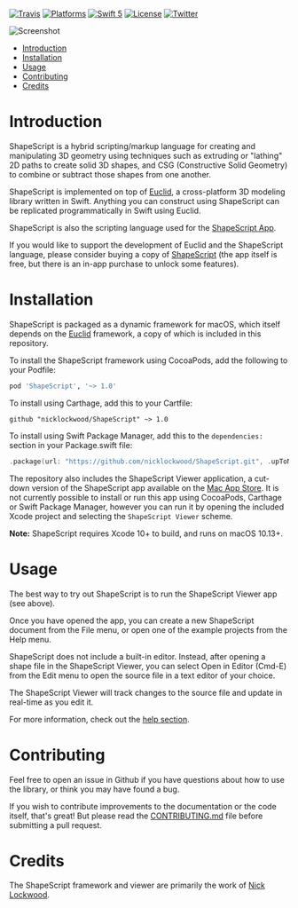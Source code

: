 [![Travis](https://travis-ci.org/nicklockwood/ShapeScript.svg)](https://travis-ci.org/nicklockwood/ShapeScript)
[![Platforms](https://img.shields.io/badge/platforms-macOS-lightgray.svg)]()
[![Swift 5](https://img.shields.io/badge/swift-5.0-red.svg?style=flat)](https://developer.apple.com/swift)
[![License](https://img.shields.io/badge/license-MIT-lightgrey.svg)](https://opensource.org/licenses/MIT)
[![Twitter](https://img.shields.io/badge/twitter-@nicklockwood-blue.svg)](http://twitter.com/nicklockwood)

![Screenshot](Screenshot.jpg?raw=true)

- [Introduction](#introduction)
- [Installation](#installation)
- [Usage](#usage)
- [Contributing](#contributing)
- [Credits](#credits)

# Introduction

ShapeScript is a hybrid scripting/markup language for creating and manipulating 3D geometry using techniques such as extruding or "lathing" 2D paths to create solid 3D shapes, and CSG (Constructive Solid Geometry) to combine or subtract those shapes from one another.

ShapeScript is implemented on top of [Euclid](https://github.com/nicklockwood/Euclid), a cross-platform 3D modeling library written in Swift. Anything you can construct using ShapeScript can be replicated programmatically in Swift using Euclid.

ShapeScript is also the scripting language used for the [ShapeScript App](https://apps.apple.com/app/id1441135869).

If you would like to support the development of Euclid and the ShapeScript language, please consider buying a copy of [ShapeScript](https://apps.apple.com/app/id1441135869) (the app itself is free, but there is an in-app purchase to unlock some features).

# Installation

ShapeScript is packaged as a dynamic framework for macOS, which itself depends on the [Euclid](https://github.com/nicklockwood/Euclid) framework, a copy of which is included in this repository.

To install the ShapeScript framework using CocoaPods, add the following to your Podfile:

```ruby
pod 'ShapeScript', '~> 1.0'
```

To install using Carthage, add this to your Cartfile:

```ogdl
github "nicklockwood/ShapeScript" ~> 1.0
```

To install using Swift Package Manager, add this to the `dependencies:` section in your Package.swift file:

```swift
.package(url: "https://github.com/nicklockwood/ShapeScript.git", .upToNextMinor(from: "1.0.0")),
```

The repository also includes the ShapeScript Viewer application, a cut-down version of the ShapeScript app available on the [Mac App Store](https://apps.apple.com/app/id1441135869). It is not currently possible to install or run this app using CocoaPods, Carthage or Swift Package Manager, however you can run it by opening the included Xcode project and selecting the `ShapeScript Viewer` scheme.

**Note:** ShapeScript requires Xcode 10+ to build, and runs on macOS 10.13+.

# Usage

The best way to try out ShapeScript is to run the ShapeScript Viewer app (see above).

Once you have opened the app, you can create a new ShapeScript document from the File menu, or open one of the example projects from the Help menu.

ShapeScript does not include a built-in editor. Instead, after opening a shape file in the ShapeScript Viewer, you can select Open in Editor (Cmd-E) from the Edit menu to open the source file in a text editor of your choice.

The ShapeScript Viewer will track changes to the source file and update in real-time as you edit it.

For more information, check out the [help section](Help/index.md).

# Contributing

Feel free to open an issue in Github if you have questions about how to use the library, or think you may have found a bug.

If you wish to contribute improvements to the documentation or the code itself, that's great! But please read the [CONTRIBUTING.md](CONTRIBUTING.md) file before submitting a pull request.

# Credits

The ShapeScript framework and viewer are primarily the work of [Nick Lockwood](https://github.com/nicklockwood).
